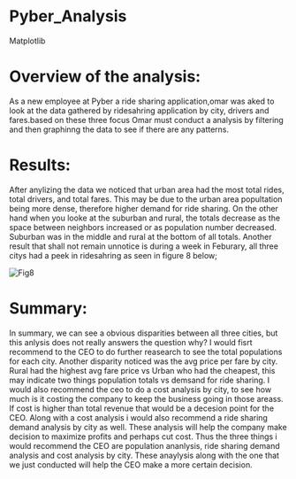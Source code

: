 # Pyber_Analysis
Matplotlib

# Overview of the analysis:
As a new employee at Pyber a ride sharing application,omar was aked to look at the data gathered by ridesahring application by city, drivers and fares.based on these three focus Omar must conduct a analysis by filtering and then graphinng the data to see if there are any patterns.

# Results:
After anylizing the data we noticed that urban area had the most total rides, total drivers, and total fares. This may be due to the urban area popultation being more dense, therefore higher demand for ride sharing. On the other hand when you looke at the suburban and rural, the totals decrease as the space between neighbors increased or as population number decreased. Suburban was in the middle and rural at the bottom of all totals. Another result that shall not remain unnotice is during a week in Feburary, all three citys had a peek in ridesahring as seen in figure 8 below;

![Fig8](https://user-images.githubusercontent.com/93267002/151548354-221ac008-6e1b-4d7e-b878-5a9fa1d13833.png)

# Summary:
In summary, we can see a obvious disparities between all three cities, but this anlysis does not really answers the question why? I would fisrt recommend to the CEO to do further reasearch to see the total populations for each city. Another disparity noticed was the avg price per fare by city. Rural had the highest avg fare price vs Urban who had the cheapest, this may indicate two things population totals vs demsand for ride sharing. I would also recommend the ceo to do a cost analysis by city, to see how much is it costing the company to keep the business going in those areass. If cost is higher than total revenue that would be a decesion point for the CEO. Along with a cost analysis i would also recommend a ride sharing demand analysis by city as well. These analysis will help the company make decision to maximize profits and perhaps cut cost. Thus the three things i would recommend the CEO are population ananlysis, ride sharing demand analysis and cost analysis by city. These anaylysis along with the one that we just conducted will help the CEO make a more certain decision.


